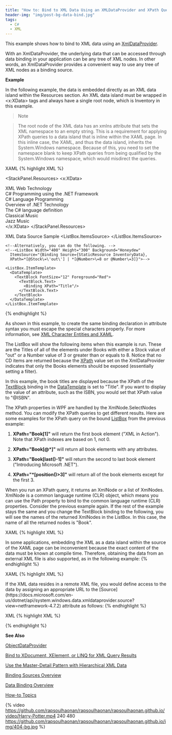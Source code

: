 ```yaml
---
title: "How to: Bind to XML Data Using an XMLDataProvider and XPath Queries"
header-img: "img/post-bg-data-bind.jpg"
tags:
  - C#
  - XML
---
```


This example shows how to bind to XML data using an [XmlDataProvider](https://docs.microsoft.com/en-us/dotnet/api/system.windows.data.xmldataprovider?view=netframework-4.7.2).  
  
 With an XmlDataProvider, the underlying data that can be accessed through data binding in your application can be any tree of XML nodes. In other words, an XmlDataProvider provides a convenient way to use any tree of XML nodes as a binding source.

**Example**

In the following example, the data is embedded directly as an XML data island within the Resources section. An XML data island must be wrapped in <x:XData> tags and always have a single root node, which is Inventory in this example.

> Note

> The root node of the XML data has an xmlns attribute that sets the XML namespace to an empty string. This is a requirement for applying XPath queries to a data island that is inline within the XAML page. In this inline case, the XAML, and thus the data island, inherits the System.Windows namespace. Because of this, you need to set the namespace blank to keep XPath queries from being qualified by the System.Windows namespace, which would misdirect the queries.

XAML
{% highlight XML %}

<StackPanel
  xmlns="http://schemas.microsoft.com/winfx/2006/xaml/presentation"
  xmlns:x="http://schemas.microsoft.com/winfx/2006/xaml"
  Background="Cornsilk">

  <StackPanel.Resources>
    <XmlDataProvider x:Key="InventoryData" XPath="Inventory/Books">
      <x:XData>
        <Inventory xmlns="">
          <Books>
            <Book ISBN="0-7356-0562-9" Stock="in" Number="9">
              <Title>XML in Action</Title>
              <Summary>XML Web Technology</Summary>
            </Book>
            <Book ISBN="0-7356-1370-2" Stock="in" Number="8">
              <Title>Programming Microsoft Windows With C#</Title>
              <Summary>C# Programming using the .NET Framework</Summary>
            </Book>
            <Book ISBN="0-7356-1288-9" Stock="out" Number="7">
              <Title>Inside C#</Title>
              <Summary>C# Language Programming</Summary>
            </Book>
            <Book ISBN="0-7356-1377-X" Stock="in" Number="5">
              <Title>Introducing Microsoft .NET</Title>
              <Summary>Overview of .NET Technology</Summary>
            </Book>
            <Book ISBN="0-7356-1448-2" Stock="out" Number="4">
              <Title>Microsoft C# Language Specifications</Title>
              <Summary>The C# language definition</Summary>
            </Book>
          </Books>
          <CDs>
            <CD Stock="in" Number="3">
              <Title>Classical Collection</Title>
              <Summary>Classical Music</Summary>
            </CD>
            <CD Stock="out" Number="9">
              <Title>Jazz Collection</Title>
              <Summary>Jazz Music</Summary>
            </CD>
          </CDs>
        </Inventory>
      </x:XData>
    </XmlDataProvider>
  </StackPanel.Resources>

  <TextBlock FontSize="18" FontWeight="Bold" Margin="10"
    HorizontalAlignment="Center">XML Data Source Sample</TextBlock>
  <ListBox
    Width="400" Height="300" Background="Honeydew">
    <ListBox.ItemsSource>
      <Binding Source="{StaticResource InventoryData}"
               XPath="*[@Stock='out'] | *[@Number>=8 or @Number=3]"/>
    </ListBox.ItemsSource>

    <!--Alternatively, you can do the following. -->
    <!--<ListBox Width="400" Height="300" Background="Honeydew"
      ItemsSource="{Binding Source={StaticResource InventoryData},
      XPath=*[@Stock\=\'out\'] | *[@Number>\=8 or @Number\=3]}">-->

    <ListBox.ItemTemplate>
      <DataTemplate>
        <TextBlock FontSize="12" Foreground="Red">
          <TextBlock.Text>
            <Binding XPath="Title"/>
          </TextBlock.Text>
        </TextBlock>
      </DataTemplate>
    </ListBox.ItemTemplate>
  </ListBox>
</StackPanel>
{% endhighlight %}

As shown in this example, to create the same binding declaration in attribute syntax you must escape the special characters properly. For more information, see [XML Character Entities and XAML](https://docs.microsoft.com/en-us/dotnet/framework/xaml-services/xml-character-entities-and-xaml).

The ListBox will show the following items when this example is run. These are the Titles of all of the elements under Books with either a Stock value of "out" or a Number value of 3 or greater than or equals to 8. Notice that no CD items are returned because the [XPath](https://docs.microsoft.com/en-us/dotnet/api/system.windows.data.xmldataprovider.xpath?view=netframework-4.7.2) value set on the XmlDataProvider indicates that only the Books elements should be exposed (essentially setting a filter).

In this example, the book titles are displayed because the XPath of the [TextBlock](https://docs.microsoft.com/en-us/dotnet/api/system.windows.controls.textblock?view=netframework-4.7.2) binding in the [DataTemplate](https://docs.microsoft.com/en-us/dotnet/api/system.windows.datatemplate?view=netframework-4.7.2) is set to "Title". If you want to display the value of an attribute, such as the ISBN, you would set that XPath value to "@ISBN".

The XPath properties in WPF are handled by the XmlNode.SelectNodes method. You can modify the XPath queries to get different results. Here are some examples for the XPath query on the bound [ListBox](https://docs.microsoft.com/en-us/dotnet/api/system.windows.controls.listbox?view=netframework-4.7.2) from the previous example:

1. **XPath="Book[1]"** will return the first book element ("XML in Action"). Note that XPath indexes are based on 1, not 0.

2. **XPath="Book[@*]"** will return all book elements with any attributes.

3. **XPath="Book[last()-1]"** will return the second to last book element ("Introducing Microsoft .NET").

4. **XPath="*[position()>3]"** will return all of the book elements except for the first 3.

When you run an XPath query, it returns an XmlNode or a list of XmlNodes. XmlNode is a common language runtime (CLR) object, which means you can use the Path property to bind to the common language runtime (CLR) properties. Consider the previous example again. If the rest of the example stays the same and you change the TextBlock binding to the following, you will see the names of the returned XmlNodes in the ListBox. In this case, the name of all the returned nodes is "Book".

XAML
{% highlight XML %}

<TextBlock FontSize="12" Foreground="Red">
  <TextBlock.Text>
    <Binding Path="Name"/>
  </TextBlock.Text>
</TextBlock>
In some applications, embedding the XML as a data island within the source of the XAML page can be inconvenient because the exact content of the data must be known at compile time. Therefore, obtaining the data from an external XML file is also supported, as in the following example:
{% endhighlight %}

XAML
{% highlight XML %}

<XmlDataProvider x:Key="BookData" Source="data\bookdata.xml" XPath="Books"/>
If the XML data resides in a remote XML file, you would define access to the data by assigning an appropriate URL to the [Source](https://docs.microsoft.com/en-us/dotnet/api/system.windows.data.xmldataprovider.source?view=netframework-4.7.2) attribute as follows:
{% endhighlight %}

XML
{% highlight XML %}

<XmlDataProvider x:Key="BookData" Source="http://MyUrl" XPath="Books"/>  
{% endhighlight %}

**See Also**

[ObjectDataProvider](https://docs.microsoft.com/en-us/dotnet/api/system.windows.data.objectdataprovider?view=netframework-4.7.2)

[Bind to XDocument, XElement, or LINQ for XML Query Results](https://docs.microsoft.com/en-us/dotnet/framework/wpf/data/how-to-bind-to-xdocument-xelement-or-linq-for-xml-query-results)

[Use the Master-Detail Pattern with Hierarchical XML Data](https://docs.microsoft.com/en-us/dotnet/framework/wpf/data/how-to-use-the-master-detail-pattern-with-hierarchical-xml-data)

[Binding Sources Overview](https://docs.microsoft.com/en-us/dotnet/framework/wpf/data/binding-sources-overview)

[Data Binding Overview](https://docs.microsoft.com/en-us/dotnet/framework/wpf/data/data-binding-overview)

[How-to Topics](https://docs.microsoft.com/en-us/dotnet/framework/wpf/data/data-binding-how-to-topics)




{% video https://github.com/rapsoulhaonan/rapsoulhaonan/rapsoulhaonan.github.io/video/Harry-Potter.mp4 240 480 https://github.com/rapsoulhaonan/rapsoulhaonan/rapsoulhaonan.github.io/img/404-bg.jpg %}
